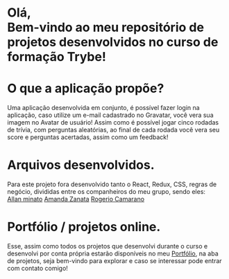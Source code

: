 <h1>Olá, <br/>
Bem-vindo ao meu repositório de projetos desenvolvidos no curso de formação Trybe!</h1>

<h1>O que a aplicação propõe?</h1>

<p>Uma aplicação desenvolvida em conjunto, é possível fazer login na aplicação, caso utilize um e-mail cadastrado no Gravatar, você vera sua imagem no Avatar de usuário! Assim como é possível jogar cinco rodadas de trívia, com perguntas aleatórias, ao final de cada rodada você vera seu score e perguntas acertadas, assim como um feedback!</p>

<h1>Arquivos desenvolvidos.</h1>

<p>Para este projeto fora desenvolvido tanto o React, Redux, CSS, regras de negócio, divididas entre os companheiros do meu grupo, sendo eles: <br/>
  <a href="https://www.linkedin.com/in/allanminatodev/" target="_blanck">Allan minato</a>
  <a href="https://www.linkedin.com/in/amandazanata/" target="_blanck">Amanda Zanata</a>
  <a href="https://www.linkedin.com/in/rogerio-camarano-dev/" target="_blanck">Rogerio Camarano</a>
</p>


<h1>Portfólio / projetos online.</h1>

<p>Esse, assim como todos os projetos que desenvolvi durante o curso e desenvolvi por conta própria estarão disponíveis no meu <a href="https://franciellem.vercel.app/" target="_blanck">Portfólio</a>, na aba de projetos, seja bem-vindo para explorar e caso se interessar pode entrar com contato comigo!</p>
